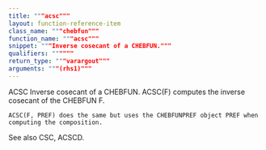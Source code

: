 ```yaml
---
title: """acsc"""
layout: function-reference-item
class_name: """chebfun"""
function_name: """acsc"""
snippet: """Inverse cosecant of a CHEBFUN."""
qualifiers: """"""
return_type: """varargout"""
arguments: """(rhs1)"""
---
```


 ACSC   Inverse cosecant of a CHEBFUN.
    ACSC(F) computes the inverse cosecant of the CHEBFUN F.
 
    ACSC(F, PREF) does the same but uses the CHEBFUNPREF object PREF when
    computing the composition.
 
  See also CSC, ACSCD.
